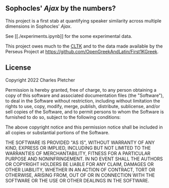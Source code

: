 Sophocles' _Ajax_ by the numbers?
------

This project is a first stab at quantifying speaker similarity across multiple dimensions
in Sophocles' _Ajax_.

See [[./experiments.ipynb]] for the some experimental data.

This project owes much to the [CLTK](https://cltk.org) and to the data made available
by the Perseus Project at https://github.com/OpenGreekAndLatin/First1KGreek.

## License

Copyright 2022 Charles Pletcher

Permission is hereby granted, free of charge, to any person obtaining a copy of this software and associated documentation files (the "Software"), to deal in the Software without restriction, including without limitation the rights to use, copy, modify, merge, publish, distribute, sublicense, and/or sell copies of the Software, and to permit persons to whom the Software is furnished to do so, subject to the following conditions:

The above copyright notice and this permission notice shall be included in all copies or substantial portions of the Software.

THE SOFTWARE IS PROVIDED "AS IS", WITHOUT WARRANTY OF ANY KIND, EXPRESS OR IMPLIED, INCLUDING BUT NOT LIMITED TO THE WARRANTIES OF MERCHANTABILITY, FITNESS FOR A PARTICULAR PURPOSE AND NONINFRINGEMENT. IN NO EVENT SHALL THE AUTHORS OR COPYRIGHT HOLDERS BE LIABLE FOR ANY CLAIM, DAMAGES OR OTHER LIABILITY, WHETHER IN AN ACTION OF CONTRACT, TORT OR OTHERWISE, ARISING FROM, OUT OF OR IN CONNECTION WITH THE SOFTWARE OR THE USE OR OTHER DEALINGS IN THE SOFTWARE.